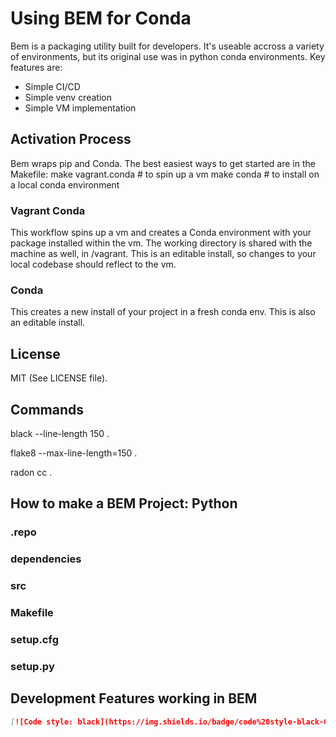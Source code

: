 # Using BEM for Conda
Bem is a packaging utility built for developers. It's useable accross a variety of environments, but its original use was in python conda environments. Key features are:
 - Simple CI/CD
 - Simple venv creation
 - Simple VM implementation

## Activation Process
Bem wraps pip and Conda. The best easiest ways to get started are in the Makefile:
make vagrant.conda # to spin up a vm
make conda # to install on a local conda environment

### Vagrant Conda
This workflow spins up a vm and creates a Conda environment with your package installed within the vm. The working directory is shared with the machine as well, in /vagrant.
This is an editable install, so changes to your local codebase should reflect to the vm.

### Conda
This creates a new install of your project in a fresh conda env. This is also an editable install.

## License

MIT (See LICENSE file).

## Commands

black --line-length 150 .

flake8 --max-line-length=150 .

radon cc .

## How to make a BEM Project: Python

### .repo

### dependencies

### src

### Makefile

### setup.cfg

### setup.py

## Development Features working in BEM

```md
[![Code style: black](https://img.shields.io/badge/code%20style-black-000000.svg)](https://github.com/psf/black)
```